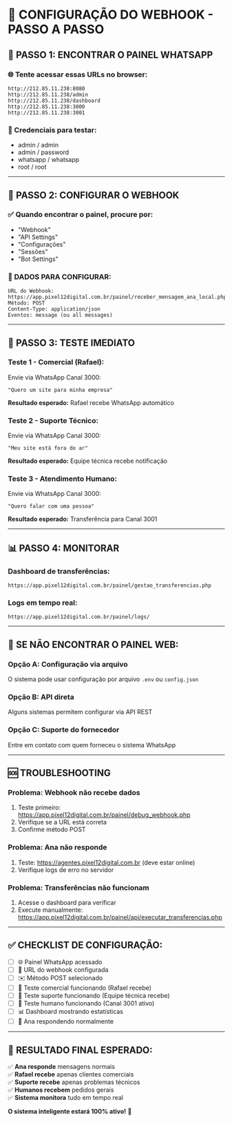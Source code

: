 # 🚀 CONFIGURAÇÃO DO WEBHOOK - PASSO A PASSO

## 📍 **PASSO 1: ENCONTRAR O PAINEL WHATSAPP**

### **🌐 Tente acessar essas URLs no browser:**

```
http://212.85.11.238:8080
http://212.85.11.238/admin  
http://212.85.11.238/dashboard
http://212.85.11.238:3000
http://212.85.11.238:3001
```

### **🔑 Credenciais para testar:**
- admin / admin
- admin / password
- whatsapp / whatsapp
- root / root

---

## 📱 **PASSO 2: CONFIGURAR O WEBHOOK**

### **✅ Quando encontrar o painel, procure por:**
- "Webhook"
- "API Settings" 
- "Configurações"
- "Sessões"
- "Bot Settings"

### **🎯 DADOS PARA CONFIGURAR:**

```
URL do Webhook: https://app.pixel12digital.com.br/painel/receber_mensagem_ana_local.php
Método: POST
Content-Type: application/json
Eventos: message (ou all messages)
```

---

## 🧪 **PASSO 3: TESTE IMEDIATO**

### **Teste 1 - Comercial (Rafael):**
Envie via WhatsApp Canal 3000:
```
"Quero um site para minha empresa"
```
**Resultado esperado:** Rafael recebe WhatsApp automático

### **Teste 2 - Suporte Técnico:**
Envie via WhatsApp Canal 3000:
```
"Meu site está fora do ar"
```
**Resultado esperado:** Equipe técnica recebe notificação

### **Teste 3 - Atendimento Humano:**
Envie via WhatsApp Canal 3000:
```
"Quero falar com uma pessoa"
```
**Resultado esperado:** Transferência para Canal 3001

---

## 📊 **PASSO 4: MONITORAR**

### **Dashboard de transferências:**
```
https://app.pixel12digital.com.br/painel/gestao_transferencias.php
```

### **Logs em tempo real:**
```
https://app.pixel12digital.com.br/painel/logs/
```

---

## 🔧 **SE NÃO ENCONTRAR O PAINEL WEB:**

### **Opção A: Configuração via arquivo**
O sistema pode usar configuração por arquivo `.env` ou `config.json`

### **Opção B: API direta**
Alguns sistemas permitem configurar via API REST

### **Opção C: Suporte do fornecedor**
Entre em contato com quem forneceu o sistema WhatsApp

---

## 🆘 **TROUBLESHOOTING**

### **Problema: Webhook não recebe dados**
1. Teste primeiro: https://app.pixel12digital.com.br/painel/debug_webhook.php
2. Verifique se a URL está correta
3. Confirme método POST

### **Problema: Ana não responde**
1. Teste: https://agentes.pixel12digital.com.br (deve estar online)
2. Verifique logs de erro no servidor

### **Problema: Transferências não funcionam**
1. Acesse o dashboard para verificar
2. Execute manualmente: https://app.pixel12digital.com.br/painel/api/executar_transferencias.php

---

## ✅ **CHECKLIST DE CONFIGURAÇÃO:**

- [ ] 🌐 Painel WhatsApp acessado
- [ ] 🔗 URL do webhook configurada
- [ ] ✉️ Método POST selecionado
- [ ] 🧪 Teste comercial funcionando (Rafael recebe)
- [ ] 🔧 Teste suporte funcionando (Equipe técnica recebe)
- [ ] 👥 Teste humano funcionando (Canal 3001 ativo)
- [ ] 📊 Dashboard mostrando estatísticas
- [ ] 🤖 Ana respondendo normalmente

---

## 🎉 **RESULTADO FINAL ESPERADO:**

✅ **Ana responde** mensagens normais  
✅ **Rafael recebe** apenas clientes comerciais  
✅ **Suporte recebe** apenas problemas técnicos  
✅ **Humanos recebem** pedidos gerais  
✅ **Sistema monitora** tudo em tempo real

**O sistema inteligente estará 100% ativo!** 🚀 